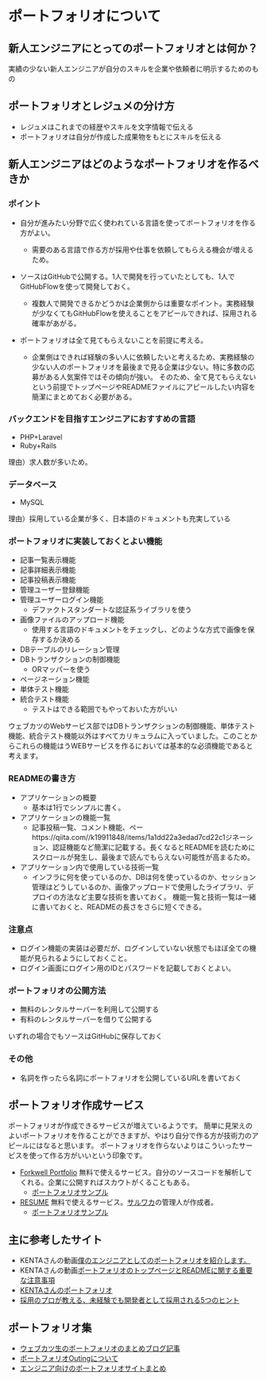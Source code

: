 # ポートフォリオについて

## 新人エンジニアにとってのポートフォリオとは何か？

実績の少ない新人エンジニアが自分のスキルを企業や依頼者に明示するためのもの

## ポートフォリオとレジュメの分け方

- レジュメはこれまでの経歴やスキルを文字情報で伝える
- ポートフォリオは自分が作成した成果物をもとにスキルを伝える

## 新人エンジニアはどのようなポートフォリオを作るべきか

### ポイント

- 自分が進みたい分野で広く使われている言語を使ってポートフォリオを作る方がよい。
  - 需要のある言語で作る方が採用や仕事を依頼してもらえる機会が増えるため。
- ソースはGitHubで公開する。1人で開発を行っていたとしても、1人でGitHubFlowを使って開発しておく。
  - 複数人で開発できるかどうかは企業側からは重要なポイント。実務経験が少なくてもGitHubFlowを使えることをアピールできれば、採用される確率があがる。

- ポートフォリオは全て見てもらえないことを前提に考える。
  - 企業側はできれば経験の多い人に依頼したいと考えるため、実務経験の少ない人のポートフォリオを最後まで見る企業は少ない。特に多数の応募がある人気案件ではその傾向が強い。
そのため、全て見てもらえないという前提でトップページやREADMEファイルにアピールしたい内容を簡潔にまとめておく必要がある。

### バックエンドを目指すエンジニアにおすすめの言語

- PHP+Laravel
- Ruby+Rails
 
理由）求人数が多いため。

### データベース

- MySQL

理由）採用している企業が多く、日本語のドキュメントも充実している

### ポートフォリオに実装しておくとよい機能

- 記事一覧表示機能
- 記事詳細表示機能
- 記事投稿表示機能
- 管理ユーザー登録機能
- 管理ユーザーログイン機能
    - デファクトスタンダートな認証系ライブラリを使う
- 画像ファイルのアップロード機能
    - 使用する言語のドキュメントをチェックし、どのような方式で画像を保存するか決める
- DBテーブルのリレーション管理
- DBトランザクションの制御機能
    - ORマッパーを使う
- ページネーション機能
- 単体テスト機能
- 統合テスト機能
    - テストはできる範囲でもやっておいた方がいい

ウェブカツのWebサービス部ではDBトランザクションの制御機能、単体テスト機能、統合テスト機能以外はすべてカリキュラムに入っていました。このことからこれらの機能はうWEBサービスを作るにおいては基本的な必須機能であると考えます。

### READMEの書き方

- アプリケーションの概要
  - 基本は1行でシンプルに書く。
- アプリケーションの機能一覧
  - 記事投稿一覧、コメント機能、ペーhttps://qiita.com//k19911848/items/1a1dd22a3edad7cd22c1ジネーション、認証機能など簡潔に記載する。長くなるとREADMEを読むためにスクロールが発生し、最後まで読んでもらえない可能性が高まるため。
- アプリケーション内で使用している技術一覧
  - インフラに何を使っているのか、DBは何を使っているのか、セッション管理はどうしているのか、画像アップロードで使用したライブラリ、デプロイの方法など主要な技術を書いておく。
機能一覧と技術一覧は一緒に書いておくと、READMEの長さをさらに短くできる。

 
### 注意点

- ログイン機能の実装は必要だが、ログインしていない状態でもほぼ全ての機能が見られるようにしておくこと。
- ログイン画面にログイン用のIDとパスワードを記載しておくとよい。

### ポートフォリオの公開方法

- 無料のレンタルサーバーを利用して公開する
- 有料のレンタルサーバーを借りて公開する

いずれの場合でもソースはGitHubに保存しておく

### その他

- 名詞を作ったら名詞にポートフォリオを公開しているURLを書いておく

## ポートフォリオ作成サービス

ポートフォリオが作成できるサービスが増えているようです。
簡単に見栄えのよいポートフォリオを作ることができますが、やはり自分で作る方が技術力のアピールにはなると思います。
ポートフォリオを作らないよりはこういったサービスを使って作る方がいいという印象です。

- [Forkwell Portfolio](https://portfolio.forkwell.com/)
無料で使えるサービス。自分のソースコードを解析してくれる。企業に公開すればスカウトがくることもある。
  - [ポートフォリオサンプル](https://portfolio.forkwell.com/@yachibit)
- [RESUME](https://www.resume.id/)
無料で使えるサービス。[サルワカ](https://saruwakakun.com/)の管理人が作成者。
  - [ポートフォリオサンプル](https://www.resume.id/catnose99) 


## 主に参考したサイト

- KENTAさんの動画[僕のエンジニアとしてのポートフォリオを紹介します。](https://youtu.be/0JLJHVFYsoI)
- KENTAさんの動画[ポートフォリオのトップページとREADMEに関する重要な注意事項](https://youtu.be/vpldv8TZQtY)
- [KENTAさんのポートフォリオ](https://github.com/kenta-aktsk/media_sample)
- [採用のプロが教える、未経験でも開発者として採用される5つのヒント](https://www.webprofessional.jp/land-development-job-without-experience/)

## ポートフォリオ集

- [ウェブカツ生のポートフォリオのまとめブログ記事](https://ohuton-gogo.com/webkatu_portfolio/)
- [ポートフォリオOutingについて](https://qiita.com//k19911848/items/1a1dd22a3edad7cd22c1)
- [エンジニア向けのポートフォリオサイトまとめ](https://qiita.com/turmericN/items/37c3fbe00ee6bbc7e201)